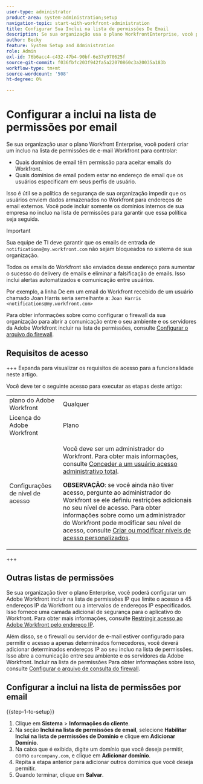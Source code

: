 ```yaml
---
user-type: administrator
product-area: system-administration;setup
navigation-topic: start-with-workfront-administration
title: Configurar Sua Inclui na lista de permissões De Email
description: Se sua organização usa o plano WorkfrontEnterprise, você pode criar um Workfront de email do incluir na lista de permissões para controlar quais domínios de email têm permissão para aceitar emails do Workfront e quais domínios de email podem estar no endereço de email especificado pelos usuários em seus perfis de usuário. Isso é útil se a política de segurança de sua organização impedir que os usuários enviem dados armazenados no Workfront para endereços de email externos — você pode incluir somente domínios internos da empresa no incluir na lista de permissões para garantir que essa política seja seguida.
author: Becky
feature: System Setup and Administration
role: Admin
exl-id: 76b6acc4-c432-47b4-90bf-6e37e970625f
source-git-commit: f036fbfc203f942fa5a22070860c3a20035a183b
workflow-type: tm+mt
source-wordcount: '508'
ht-degree: 0%

---
```


# Configurar a inclui na lista de permissões por email

Se sua organização usar o plano Workfront Enterprise, você poderá criar um incluo na lista de permissões de e-mail Workfront para controlar:

* Quais domínios de email têm permissão para aceitar emails do Workfront.
* Quais domínios de email podem estar no endereço de email que os usuários especificam em seus perfis de usuário.

Isso é útil se a política de segurança de sua organização impedir que os usuários enviem dados armazenados no Workfront para endereços de email externos. Você pode incluir somente os domínios internos de sua empresa no incluo na lista de permissões para garantir que essa política seja seguida.

>[!IMPORTANT]
>
>Sua equipe de TI deve garantir que os emails de entrada de `notifications@my.workfront.com` não sejam bloqueados no sistema de sua organização.
>
>Todos os emails do Workfront são enviados desse endereço para aumentar o sucesso do delivery de emails e eliminar a falsificação de emails. Isso inclui alertas automatizados e comunicação entre usuários.
>
>Por exemplo, a linha De em um email do Workfront recebido de um usuário chamado Joan Harris seria semelhante a:
>`Joan Harris <notifications@my.workfront.com>`

Para obter informações sobre como configurar o firewall da sua organização para abrir a comunicação entre o seu ambiente e os servidores da Adobe Workfront incluir na lista de permissões, consulte [Configurar o arquivo do firewall](../../administration-and-setup/get-started-wf-administration/configure-your-firewall.md).

## Requisitos de acesso

+++ Expanda para visualizar os requisitos de acesso para a funcionalidade neste artigo.

Você deve ter o seguinte acesso para executar as etapas deste artigo:

<table style="table-layout:auto"> 
 <col> 
 <col> 
 <tbody> 
  <tr> 
   <td role="rowheader">plano do Adobe Workfront</td> 
   <td>Qualquer</td> 
  </tr> 
  <tr> 
   <td role="rowheader">Licença do Adobe Workfront</td> 
   <td>Plano</td> 
  </tr> 
  <tr> 
   <td role="rowheader">Configurações de nível de acesso</td> 
   <td> <p>Você deve ser um administrador do Workfront. Para obter mais informações, consulte <a href="../../administration-and-setup/add-users/configure-and-grant-access/grant-a-user-full-administrative-access.md" class="MCXref xref">Conceder a um usuário acesso administrativo total</a>.</p> <p><b>OBSERVAÇÃO</b>: se você ainda não tiver acesso, pergunte ao administrador do Workfront se ele definiu restrições adicionais no seu nível de acesso. Para obter informações sobre como um administrador do Workfront pode modificar seu nível de acesso, consulte <a href="../../administration-and-setup/add-users/configure-and-grant-access/create-modify-access-levels.md" class="MCXref xref">Criar ou modificar níveis de acesso personalizados</a>.</p> </td> 
  </tr> 
 </tbody> 
</table>

+++

## Outras listas de permissões

Se sua organização tiver o plano Enterprise, você poderá configurar um Adobe Workfront incluir na lista de permissões IP que limite o acesso a 45 endereços IP da Workfront ou a intervalos de endereços IP especificados. Isso fornece uma camada adicional de segurança para o aplicativo do Workfront. Para obter mais informações, consulte [Restringir acesso ao Adobe Workfront pelo endereço IP](../../administration-and-setup/manage-workfront/security/restrict-access-workfront-ip-address.md).

Além disso, se o firewall ou servidor de e-mail estiver configurado para permitir o acesso a apenas determinados fornecedores, você deverá adicionar determinados endereços IP ao seu incluo na lista de permissões. Isso abre a comunicação entre seu ambiente e os servidores da Adobe Workfront. Incluir na lista de permissões Para obter informações sobre isso, consulte [Configurar o arquivo de consulta do firewall](../../administration-and-setup/get-started-wf-administration/configure-your-firewall.md).

## Configurar a inclui na lista de permissões por email

{{step-1-to-setup}}

1. Clique em **Sistema** > **Informações do cliente**.
1. Na seção **Inclui na lista de permissões de email**, selecione **Habilitar Inclui na lista de permissões de Domínio** e clique em **Adicionar Domínio**.
1. Na caixa que é exibida, digite um domínio que você deseja permitir, como `ourcompany.com`, e clique em **Adicionar domínio**.
1. Repita a etapa anterior para adicionar outros domínios que você deseja permitir.
1. Quando terminar, clique em **Salvar**.
